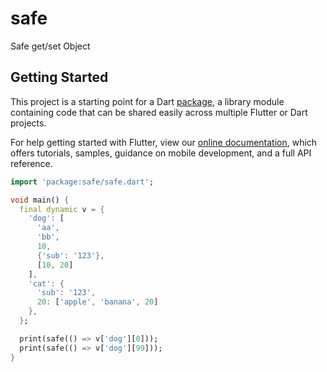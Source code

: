 # safe

Safe get&#x2F;set Object

## Getting Started

This project is a starting point for a Dart
[package](https://flutter.dev/developing-packages/),
a library module containing code that can be shared easily across
multiple Flutter or Dart projects.

For help getting started with Flutter, view our 
[online documentation](https://flutter.dev/docs), which offers tutorials, 
samples, guidance on mobile development, and a full API reference.


```dart
import 'package:safe/safe.dart';

void main() {
  final dynamic v = {
    'dog': [
      'aa',
      'bb',
      10,
      {'sub': '123'},
      [10, 20]
    ],
    'cat': {
      'sub': '123',
      20: ['apple', 'banana', 20]
    },
  };

  print(safe(() => v['dog'][0]));
  print(safe(() => v['dog'][99]));
}
```